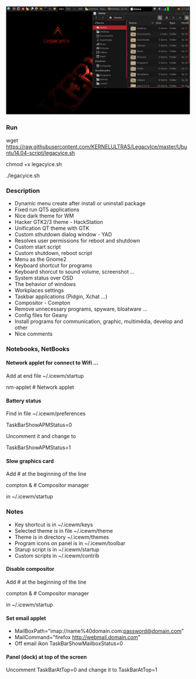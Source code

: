 ![IceWM desktop](../auxiliary_files/netbook.jpg)

### Run
wget https://raw.githubusercontent.com/KERNELULTRAS/LegacyIce/master/Ubuntu14.04-script/legacyice.sh

chmod +x legacyice.sh

./legacyice.sh

### Description
* Dynamic menu create after install or uninstall package
* Fixed run QT5 applications
* Nice dark theme for WM
* Hacker GTK2/3 theme - HackStation
* Unification QT theme with GTK
* Custom sthutdown dialog window - YAD
* Resolves user permissions for reboot and shutdown
* Custom start script
* Custom shutdown, reboot script
* Menu as the Gnome2
* Keyboard shortcut for programs
* Keyboard shorcut to sound volume, screenshot ...
* System status over OSD
* The behavior of windows
* Workplaces settings
* Taskbar applications (Pidgin, Xchat ...)
* Compositor - Compton
* Remove unnecessary programs, spyware, bloatware ...
* Config files for Geany
* Install programs for communication, graphic, multimédia, develop and other
* Nice comments

### Notebooks, NetBooks
#### Network applet for connect to Wifi ...
Add at end file ~/.icewm/startup

nm-applet # Network applet

#### Battery status
Find in file ~/.icewm/preferences

TaskBarShowAPMStatus=0

Uncomment it and change to

TaskBarShowAPMStatus=1

#### Slow graphics card
Add # at the beginning of the line

compton &	# Compositor manager

in ~/.icewm/startup

### Notes
* Key shortcut is in ~/.icewm/keys
* Selected theme is in file ~/.icewm/theme
* Theme is in directory ~/.icewm/themes
* Program icons on panel is in ~/.icewm/toolbar
* Starup script is in ~/.icewm/startup
* Custom scripts in ~/.icewm/contrib

#### Disable compositor
Add # at the beginning of the line

compton &	# Compositor manager

in ~/.icewm/startup

#### Set email applet
* MailBoxPath="imap://name%40domain.com:password@domain.com"
* MailCommand="firefox http://webmail.domain.com"
* Off email ikon TaskBarShowMailboxStatus=0

#### Panel (dock) at top of the screen
Uncomment TaskBarAtTop=0 and change it to TaskBarAtTop=1
